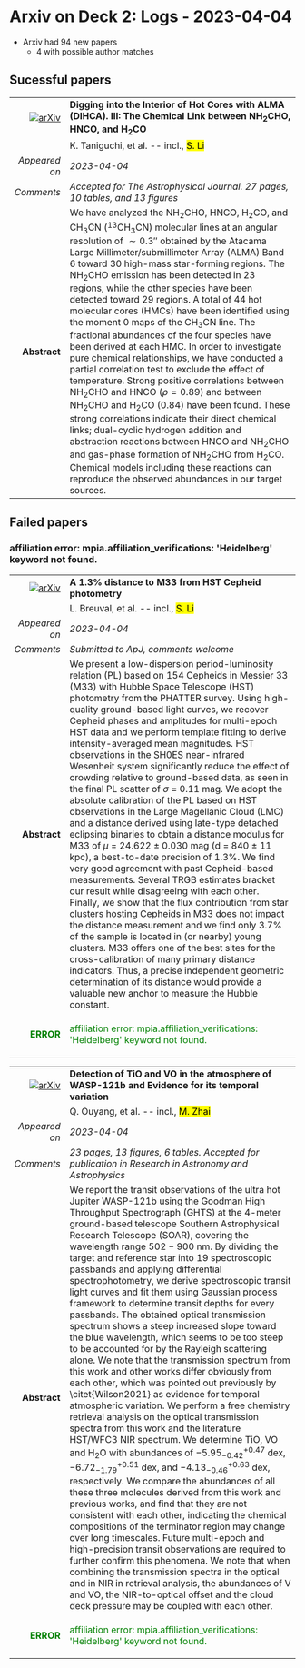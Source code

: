 # Arxiv on Deck 2: Logs - 2023-04-04

* Arxiv had 94 new papers
    * 4 with possible author matches

## Sucessful papers


|||
|---:|:---|
| [![arXiv](https://img.shields.io/badge/arXiv-arXiv:2304.00267-b31b1b.svg)](https://arxiv.org/abs/arXiv:2304.00267) | **Digging into the Interior of Hot Cores with ALMA (DIHCA). III: The  Chemical Link between NH$_{2}$CHO, HNCO, and H$_{2}$CO**  |
|| K. Taniguchi, et al. -- incl., <mark>S. Li</mark> |
|*Appeared on*| *2023-04-04*|
|*Comments*| *Accepted for The Astrophysical Journal. 27 pages, 10 tables, and 13 figures*|
|**Abstract**| We have analyzed the NH$_{2}$CHO, HNCO, H$_{2}$CO, and CH$_{3}$CN ($^{13}$CH$_{3}$CN) molecular lines at an angular resolution of $\sim 0.3''$ obtained by the Atacama Large Millimeter/submillimeter Array (ALMA) Band 6 toward 30 high-mass star-forming regions. The NH$_{2}$CHO emission has been detected in 23 regions, while the other species have been detected toward 29 regions. A total of 44 hot molecular cores (HMCs) have been identified using the moment 0 maps of the CH$_{3}$CN line. The fractional abundances of the four species have been derived at each HMC. In order to investigate pure chemical relationships, we have conducted a partial correlation test to exclude the effect of temperature. Strong positive correlations between NH$_{2}$CHO and HNCO ($\rho=0.89$) and between NH$_{2}$CHO and H$_{2}$CO (0.84) have been found. These strong correlations indicate their direct chemical links; dual-cyclic hydrogen addition and abstraction reactions between HNCO and NH$_{2}$CHO and gas-phase formation of NH$_{2}$CHO from H$_{2}$CO. Chemical models including these reactions can reproduce the observed abundances in our target sources. |

## Failed papers

### affiliation error: mpia.affiliation_verifications: 'Heidelberg' keyword not found. 


|||
|---:|:---|
| [![arXiv](https://img.shields.io/badge/arXiv-arXiv:2304.00037-b31b1b.svg)](https://arxiv.org/abs/arXiv:2304.00037) | **A 1.3% distance to M33 from HST Cepheid photometry**  |
|| L. Breuval, et al. -- incl., <mark>S. Li</mark> |
|*Appeared on*| *2023-04-04*|
|*Comments*| *Submitted to ApJ, comments welcome*|
|**Abstract**| We present a low-dispersion period-luminosity relation (PL) based on 154 Cepheids in Messier 33 (M33) with Hubble Space Telescope (HST) photometry from the PHATTER survey. Using high-quality ground-based light curves, we recover Cepheid phases and amplitudes for multi-epoch HST data and we perform template fitting to derive intensity-averaged mean magnitudes. HST observations in the SH0ES near-infrared Wesenheit system significantly reduce the effect of crowding relative to ground-based data, as seen in the final PL scatter of $\sigma$ = 0.11 mag. We adopt the absolute calibration of the PL based on HST observations in the Large Magellanic Cloud (LMC) and a distance derived using late-type detached eclipsing binaries to obtain a distance modulus for M33 of $\mu$ = 24.622 $\pm$ 0.030 mag (d = 840 $\pm$ 11 kpc), a best-to-date precision of 1.3%. We find very good agreement with past Cepheid-based measurements. Several TRGB estimates bracket our result while disagreeing with each other. Finally, we show that the flux contribution from star clusters hosting Cepheids in M33 does not impact the distance measurement and we find only 3.7% of the sample is located in (or nearby) young clusters. M33 offers one of the best sites for the cross-calibration of many primary distance indicators. Thus, a precise independent geometric determination of its distance would provide a valuable new anchor to measure the Hubble constant. |
|<p style="color:green"> **ERROR** </p>| <p style="color:green">affiliation error: mpia.affiliation_verifications: 'Heidelberg' keyword not found.</p> |


|||
|---:|:---|
| [![arXiv](https://img.shields.io/badge/arXiv-arXiv:2304.00461-b31b1b.svg)](https://arxiv.org/abs/arXiv:2304.00461) | **Detection of TiO and VO in the atmosphere of WASP-121b and Evidence for  its temporal variation**  |
|| Q. Ouyang, et al. -- incl., <mark>M. Zhai</mark> |
|*Appeared on*| *2023-04-04*|
|*Comments*| *23 pages, 13 figures, 6 tables. Accepted for publication in Research in Astronomy and Astrophysics*|
|**Abstract**| We report the transit observations of the ultra hot Jupiter WASP-121b using the Goodman High Throughput Spectrograph (GHTS) at the 4-meter ground-based telescope Southern Astrophysical Research Telescope (SOAR), covering the wavelength range $502-900$ nm. By dividing the target and reference star into 19 spectroscopic passbands and applying differential spectrophotometry, we derive spectroscopic transit light curves and fit them using Gaussian process framework to determine transit depths for every passbands. The obtained optical transmission spectrum shows a steep increased slope toward the blue wavelength, which seems to be too steep to be accounted for by the Rayleigh scattering alone. We note that the transmission spectrum from this work and other works differ obviously from each other, which was pointed out previously by \citet{Wilson2021} as evidence for temporal atmospheric variation. We perform a free chemistry retrieval analysis on the optical transmission spectra from this work and the literature HST/WFC3 NIR spectrum. We determine TiO, VO and H$_{2}$O with abundances of $-5.95_{-0.42}^{+0.47}$ dex, $-6.72_{-1.79}^{+0.51}$ dex, and $-4.13_{-0.46}^{+0.63}$ dex, respectively. We compare the abundances of all these three molecules derived from this work and previous works, and find that they are not consistent with each other, indicating the chemical compositions of the terminator region may change over long timescales. Future multi-epoch and high-precision transit observations are required to further confirm this phenomena. We note that when combining the transmission spectra in the optical and in NIR in retrieval analysis, the abundances of V and VO, the NIR-to-optical offset and the cloud deck pressure may be coupled with each other. |
|<p style="color:green"> **ERROR** </p>| <p style="color:green">affiliation error: mpia.affiliation_verifications: 'Heidelberg' keyword not found.</p> |

